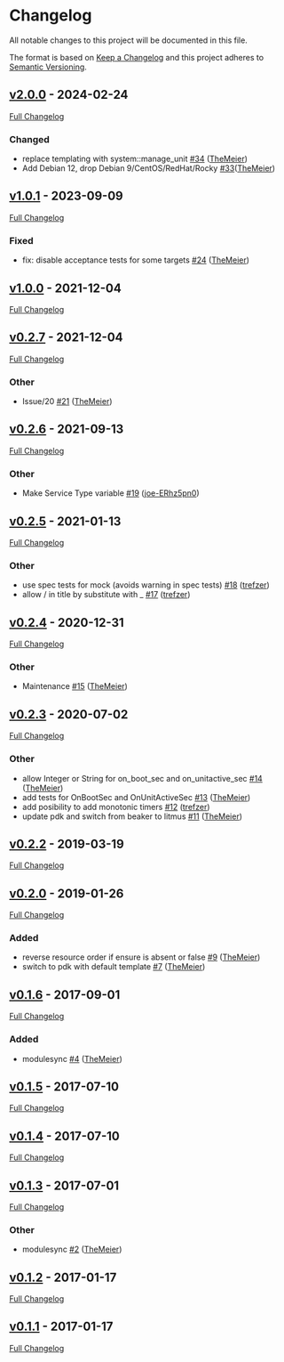 <!-- markdownlint-disable MD024 -->
# Changelog

All notable changes to this project will be documented in this file.

The format is based on [Keep a Changelog](http://keepachangelog.com/en/1.0.0/) and this project adheres to [Semantic Versioning](http://semver.org).

## [v2.0.0](https://github.com/TheMeier/themeier-systemd_cron/tree/v2.0.0) - 2024-02-24

[Full Changelog](https://github.com/TheMeier/themeier-systemd_cron/compare/v1.0.1...v2.0.0)

### Changed
- replace templating with system::manage_unit [#34](https://github.com/TheMeier/themeier-systemd_cron/pull/34) ([TheMeier](https://github.com/TheMeier))
- Add Debian 12, drop Debian 9/CentOS/RedHat/Rocky [#33](https://github.com/TheMeier/themeier-systemd_cron/pull/33)([TheMeier](https://github.com/TheMeier))

## [v1.0.1](https://github.com/TheMeier/themeier-systemd_cron/tree/v1.0.1) - 2023-09-09

[Full Changelog](https://github.com/TheMeier/themeier-systemd_cron/compare/v1.0.0...v1.0.1)

### Fixed

- fix: disable acceptance tests for some targets [#24](https://github.com/TheMeier/themeier-systemd_cron/pull/24) ([TheMeier](https://github.com/TheMeier))

## [v1.0.0](https://github.com/TheMeier/themeier-systemd_cron/tree/v1.0.0) - 2021-12-04

[Full Changelog](https://github.com/TheMeier/themeier-systemd_cron/compare/v0.2.7...v1.0.0)

## [v0.2.7](https://github.com/TheMeier/themeier-systemd_cron/tree/v0.2.7) - 2021-12-04

[Full Changelog](https://github.com/TheMeier/themeier-systemd_cron/compare/v0.2.6...v0.2.7)

### Other

- Issue/20 [#21](https://github.com/TheMeier/themeier-systemd_cron/pull/21) ([TheMeier](https://github.com/TheMeier))

## [v0.2.6](https://github.com/TheMeier/themeier-systemd_cron/tree/v0.2.6) - 2021-09-13

[Full Changelog](https://github.com/TheMeier/themeier-systemd_cron/compare/v0.2.5...v0.2.6)

### Other

- Make Service Type variable [#19](https://github.com/TheMeier/themeier-systemd_cron/pull/19) ([joe-ERhz5pn0](https://github.com/joe-ERhz5pn0))

## [v0.2.5](https://github.com/TheMeier/themeier-systemd_cron/tree/v0.2.5) - 2021-01-13

[Full Changelog](https://github.com/TheMeier/themeier-systemd_cron/compare/v0.2.4...v0.2.5)

### Other

- use spec tests for mock (avoids warning in spec tests) [#18](https://github.com/TheMeier/themeier-systemd_cron/pull/18) ([trefzer](https://github.com/trefzer))
- allow / in title by substitute with _ [#17](https://github.com/TheMeier/themeier-systemd_cron/pull/17) ([trefzer](https://github.com/trefzer))

## [v0.2.4](https://github.com/TheMeier/themeier-systemd_cron/tree/v0.2.4) - 2020-12-31

[Full Changelog](https://github.com/TheMeier/themeier-systemd_cron/compare/v0.2.3...v0.2.4)

### Other

- Maintenance [#15](https://github.com/TheMeier/themeier-systemd_cron/pull/15) ([TheMeier](https://github.com/TheMeier))

## [v0.2.3](https://github.com/TheMeier/themeier-systemd_cron/tree/v0.2.3) - 2020-07-02

[Full Changelog](https://github.com/TheMeier/themeier-systemd_cron/compare/v0.2.2...v0.2.3)

### Other

- allow Integer or String for on_boot_sec and on_unitactive_sec [#14](https://github.com/TheMeier/themeier-systemd_cron/pull/14) ([TheMeier](https://github.com/TheMeier))
- add tests for OnBootSec and OnUnitActiveSec [#13](https://github.com/TheMeier/themeier-systemd_cron/pull/13) ([TheMeier](https://github.com/TheMeier))
- add posibility to add monotonic timers [#12](https://github.com/TheMeier/themeier-systemd_cron/pull/12) ([trefzer](https://github.com/trefzer))
- update pdk and switch from beaker to litmus [#11](https://github.com/TheMeier/themeier-systemd_cron/pull/11) ([TheMeier](https://github.com/TheMeier))

## [v0.2.2](https://github.com/TheMeier/themeier-systemd_cron/tree/v0.2.2) - 2019-03-19

[Full Changelog](https://github.com/TheMeier/themeier-systemd_cron/compare/v0.2.0...v0.2.2)

## [v0.2.0](https://github.com/TheMeier/themeier-systemd_cron/tree/v0.2.0) - 2019-01-26

[Full Changelog](https://github.com/TheMeier/themeier-systemd_cron/compare/v0.1.6...v0.2.0)

### Added

- reverse resource order if ensure is absent or false [#9](https://github.com/TheMeier/themeier-systemd_cron/pull/9) ([TheMeier](https://github.com/TheMeier))
- switch to pdk with default template [#7](https://github.com/TheMeier/themeier-systemd_cron/pull/7) ([TheMeier](https://github.com/TheMeier))

## [v0.1.6](https://github.com/TheMeier/themeier-systemd_cron/tree/v0.1.6) - 2017-09-01

[Full Changelog](https://github.com/TheMeier/themeier-systemd_cron/compare/v0.1.5...v0.1.6)

### Added

- modulesync [#4](https://github.com/TheMeier/themeier-systemd_cron/pull/4) ([TheMeier](https://github.com/TheMeier))

## [v0.1.5](https://github.com/TheMeier/themeier-systemd_cron/tree/v0.1.5) - 2017-07-10

[Full Changelog](https://github.com/TheMeier/themeier-systemd_cron/compare/v0.1.4...v0.1.5)

## [v0.1.4](https://github.com/TheMeier/themeier-systemd_cron/tree/v0.1.4) - 2017-07-10

[Full Changelog](https://github.com/TheMeier/themeier-systemd_cron/compare/v0.1.3...v0.1.4)

## [v0.1.3](https://github.com/TheMeier/themeier-systemd_cron/tree/v0.1.3) - 2017-07-01

[Full Changelog](https://github.com/TheMeier/themeier-systemd_cron/compare/v0.1.2...v0.1.3)

### Other

- modulesync [#2](https://github.com/TheMeier/themeier-systemd_cron/pull/2) ([TheMeier](https://github.com/TheMeier))

## [v0.1.2](https://github.com/TheMeier/themeier-systemd_cron/tree/v0.1.2) - 2017-01-17

[Full Changelog](https://github.com/TheMeier/themeier-systemd_cron/compare/v0.1.1...v0.1.2)

## [v0.1.1](https://github.com/TheMeier/themeier-systemd_cron/tree/v0.1.1) - 2017-01-17

[Full Changelog](https://github.com/TheMeier/themeier-systemd_cron/compare/9330f312f081077c69bb68f1b119b3a7c069784e...v0.1.1)
